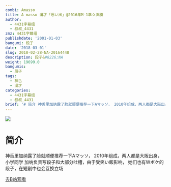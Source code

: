 ```yaml
---
combi: Amasso
title: A masso 漫才「思い出」@2016年M-1準々決勝
author:
  - 4431字幕组
  - 叔叔_4431
zmz: 4431字幕组
publishdate: '2001-01-03'
bangumi: 段子
date: '2018-03-01'
slug: 2018-02-28-NA-20164448
description: 段子&#8226;NA
weight: 19699.0
bangumis:
  - 段子
tags:
  - 神舌
  - 漫才
categories:
  - 4431字幕组
  - 叔叔_4431
brief: '# 简介 神舌里加纳露了脸就顺便推荐一下Aマッソ， 2010年组成，两人都是大阪出身，小学同学 加纳负责写段子和大部分吐槽，由于受笑い飯影响， 她们也有Wボケ的段子，在短剧中也会互换立场'
---
```

![](https://i.imgur.com/RFMvYXZ.png)
# 简介  
神舌里加纳露了脸就顺便推荐一下Aマッソ，
2010年组成，两人都是大阪出身，小学同学
加纳负责写段子和大部分吐槽，由于受笑い飯影响，
她们也有Wボケ的段子，在短剧中也会互换立场  

[去B站观看](https://www.bilibili.com/video/av20164448/)
 
